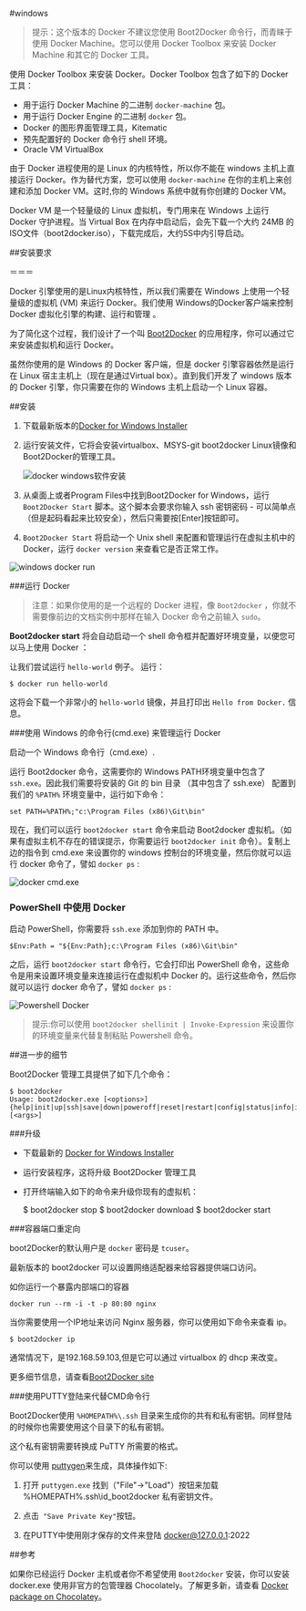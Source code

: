#windows

>提示：这个版本的 Docker 不建议您使用 Boot2Docker 命令行，而青睐于使用 Docker Machine。您可以使用 Docker Toolbox 来安装 Docker Machine 和其它的 Docker 工具。

使用 Docker Toolbox 来安装 Docker。Docker Toolbox 包含了如下的 Docker 工具：

 * 用于运行 Docker Machine 的二进制 `docker-machine` 包。
 * 用于运行 Docker Engine 的二进制 `docker` 包。
 * Docker 的图形界面管理工具，Kitematic
 * 预先配置好的 Docker 命令行 shell 环境。
 * Oracle VM VirtualBox
 
由于 Docker 进程使用的是 Linux 的内核特性，所以你不能在 windows 主机上直接运行 Docker。作为替代方案，您可以使用 `docker-machine` 在你的主机上来创建和添加 Docker VM。这时,你的 Windows 系统中就有你创建的 Docker VM。

Docker VM 是一个轻量级的 Linux 虚拟机，专门用来在 Windows 上运行 Docker 守护进程。当 Virtual Box 在内存中启动后，会先下载一个大约 24MB 的 ISO文件（boot2docker.iso），下载完成后，大约5S中内引导启动。

##安装要求

＝＝＝
 

Docker 引擎使用的是Linux内核特性，所以我们需要在 Windows 上使用一个轻量级的虚拟机 (VM) 来运行 Docker。我们使用 Windows的Docker客户端来控制 Docker 虚拟化引擎的构建、运行和管理 。

为了简化这个过程，我们设计了一个叫 [Boot2Docker](https://github.com/boot2docker/boot2docker) 的应用程序，你可以通过它来安装虚拟机和运行 Docker。

虽然你使用的是 Windows 的 Docker 客户端，但是 docker 引擎容器依然是运行在 Linux 宿主主机上（现在是通过Virtual box）。直到我们开发了 windows 版本的 Docker 引擎，你只需要在你的 Windows 主机上启动一个 Linux 容器。

##安装

1. 下载最新版本的[Docker for Windows Installer](https://github.com/boot2docker/windows-installer/releases/latest)

2. 运行安装文件，它将会安装virtualbox、MSYS-git boot2docker Linux镜像和Boot2Docker的管理工具。

	![docker windows软件安装](http://widuu.u.qiniudn.com/windows_docker.png)

3. 从桌面上或者Program Files中找到Boot2Docker for Windows，运行 `Boot2Docker Start` 脚本。这个脚本会要求你输入 ssh 密钥密码 - 可以简单点（但是起码看起来比较安全），然后只需要按[Enter]按钮即可。

4. `Boot2Docker Start` 将启动一个 Unix shell 来配置和管理运行在虚拟主机中的 Docker，运行 `docker version` 来查看它是否正常工作。

![windows docker run](../images/windows-boot2docker-start.png)


###运行 Docker

>注意：如果你使用的是一个远程的 Docker 进程，像 `Boot2docker` ，你就不需要像前边的文档实例中那样在输入 Docker 命令之前输入 `sudo`。


**Boot2docker start** 将会自动启动一个 shell 命令框并配置好环境变量，以便您可以马上使用 Docker ：

让我们尝试运行 `hello-world` 例子。 运行：

	$ docker run hello-world

这将会下载一个非常小的 `hello-world` 镜像，并且打印出 `Hello from Docker.` 信息。


###使用 Windows 的命令行(cmd.exe) 来管理运行 Docker

启动一个 Windows 命令行（cmd.exe）.

运行 Boot2docker 命令，这需要你的 Windows PATH环境变量中包含了 `ssh.exe`。因此我们需要将安装的 Git 的 bin 目录 （其中包含了 ssh.exe） 配置到我们的 `%PATH%` 环境变量中，运行如下命令：

	set PATH=%PATH%;"c:\Program Files (x86)\Git\bin"


现在，我们可以运行 `boot2docker start` 命令来启动 Boot2docker 虚拟机。（如果有虚拟主机不存在的错误提示，你需要运行 `boot2docker init` 命令）。复制上边的指令到 cmd.exe 来设置你的 windows 控制台的环境变量，然后你就可以运行 docker 命令了，譬如 `docker ps` :

![docker cmd.exe](../images/windows-boot2docker-cmd.png)


### PowerShell 中使用 Docker 

启动 PowerShell，你需要将 `ssh.exe` 添加到你的 PATH 中。

	$Env:Path = "${Env:Path};c:\Program Files (x86)\Git\bin"

之后，运行 `boot2docker start` 命令行，它会打印出  PowerShell 命令，这些命令是用来设置环境变量来连接运行在虚拟机中 Docker 的。运行这些命令，然后你就可以运行 docker 命令了，譬如 `docker ps` :

![Powershell Docker](../images/windows-boot2docker-powershell.png)

>提示:你可以使用 `boot2docker shellinit | Invoke-Expression` 来设置你的环境变量来代替复制粘贴 Powershell 命令。

##进一步的细节

Boot2Docker 管理工具提供了如下几个命令：

	$ boot2docker
	Usage: boot2docker.exe [<options>] {help|init|up|ssh|save|down|poweroff|reset|restart|config|status|info|ip|shellinit|delete|download|upgrade|version} [<args>]


###升级

+ 下载最新的 [Docker for Windows Installer](https://github.com/boot2docker/windows-installer/releases/tag/v1.5.0)
+ 运行安装程序，这将升级 Boot2Docker 管理工具
+ 打开终端输入如下的命令来升级你现有的虚拟机：

	$ boot2docker stop
	$ boot2docker download
	$ boot2docker start


###容器端口重定向

boot2Docker的默认用户是 `docker` 密码是 `tcuser`。 

最新版本的 boot2docker 可以设置网络适配器来给容器提供端口访问。

如你运行一个暴露内部端口的容器

	docker run --rm -i -t -p 80:80 nginx

当你需要使用一个IP地址来访问 Nginx 服务器，你可以使用如下命令来查看 ip。

	$ boot2docker ip

通常情况下，是192.168.59.103,但是它可以通过 virtualbox 的 dhcp 来改变。

更多细节信息，请查看[Boot2Docker site](http://boot2docker.io/)


###使用PUTTY登陆来代替CMD命令行

Boot2Docker使用 `%HOMEPATH%\.ssh` 目录来生成你的共有和私有密钥。同样登陆的时候你也需要使用这个目录下的私有密钥。

这个私有密钥需要转换成 PuTTY 所需要的格式。

你可以使用 [puttygen](http://www.chiark.greenend.org.uk/~sgtatham/putty/download.html)来生成，具体操作如下:

1. 打开 `puttygen.exe` 找到（"File"->"Load"）按钮来加载 %HOMEPATH%\.ssh\id_boot2docker 私有密钥文件。

2. 点击` "Save Private Key"`按钮。

3. 在PUTTY中使用刚才保存的文件来登陆 docker@127.0.0.1:2022 


##参考

如果你已经运行 Docker 主机或者你不希望使用 `Boot2docker` 安装，你可以安装 docker.exe 使用非官方的包管理器 Chocolately。了解更多新，请查看 [Docker package on Chocolatey](https://chocolatey.org/packages/docker)。




